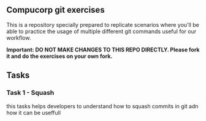 ## Compucorp git exercises

This is a repository specially prepared to replicate scenarios where you'll be able to practice the usage of multiple different git commands useful for our workflow.

**Important: DO NOT MAKE CHANGES TO THIS REPO DIRECTLY. Please fork it and do the exercises on your own fork.**

## Tasks

### Task 1 - Squash

this tasks helps developers to understand how to squash commits in git   adn how it can be useffull
